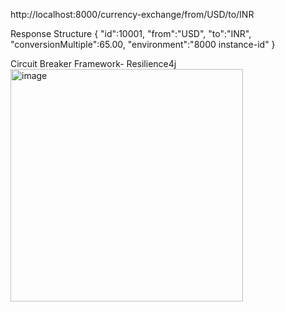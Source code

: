 http://localhost:8000/currency-exchange/from/USD/to/INR

Response Structure
{
   "id":10001,
   "from":"USD",
   "to":"INR",
   "conversionMultiple":65.00,
   "environment":"8000 instance-id"
}

Circuit Breaker Framework- Resilience4j
<img width="372" alt="image" src="https://github.com/user-attachments/assets/fdd03363-61ca-435e-af72-84081a2c422a">
